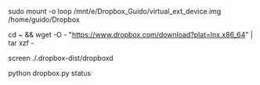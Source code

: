 
sudo mount -o loop /mnt/e/Dropbox_Guido/virtual_ext_device.img /home/guido/Dropbox

cd ~ && wget -O - "https://www.dropbox.com/download?plat=lnx.x86_64" | tar xzf -

screen ./.dropbox-dist/dropboxd 

python dropbox.py status

